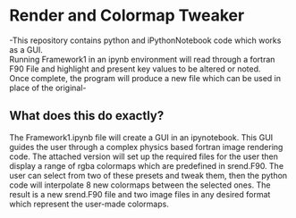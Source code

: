 # Render and Colormap Tweaker

\-This repository contains python and iPythonNotebook code which works as a GUI.  
Running Framework1 in an ipynb environment will read through a fortran F90 File
and highlight and present key values to be altered or noted.  
Once complete, the program will produce a new file which can be used in place of
the original\-

## What does this do exactly?

The Framework1.ipynb file will create a GUI in an ipynotebook. This GUI guides the user through a complex physics based fortran image rendering code. The attached version will set up the required files for the user then display a range of rgba colormaps which are predefined in srend.F90. The user can select from two of these presets and tweak them, then the python code will interpolate 8 new colormaps between the selected ones. The result is a new srend.F90 file and two image files in any desired format which represent the user-made colormaps.
